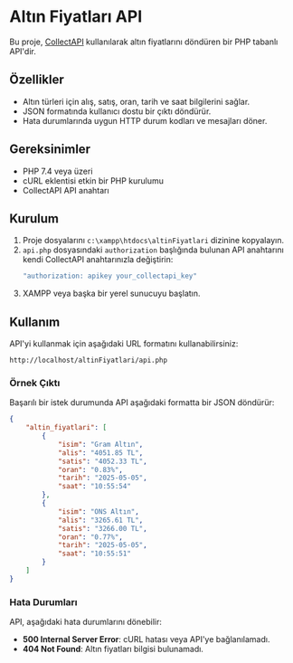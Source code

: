 # Altın Fiyatları API

Bu proje, [CollectAPI](https://collectapi.com/) kullanılarak altın fiyatlarını döndüren bir PHP tabanlı API'dir.

## Özellikler

- Altın türleri için alış, satış, oran, tarih ve saat bilgilerini sağlar.
- JSON formatında kullanıcı dostu bir çıktı döndürür.
- Hata durumlarında uygun HTTP durum kodları ve mesajları döner.

## Gereksinimler

- PHP 7.4 veya üzeri
- cURL eklentisi etkin bir PHP kurulumu
- CollectAPI API anahtarı

## Kurulum

1. Proje dosyalarını `c:\xampp\htdocs\altinFiyatlari` dizinine kopyalayın.
2. `api.php` dosyasındaki `authorization` başlığında bulunan API anahtarını kendi CollectAPI anahtarınızla değiştirin:
   ```php
   "authorization: apikey your_collectapi_key"
   ```
3. XAMPP veya başka bir yerel sunucuyu başlatın.

## Kullanım

API'yi kullanmak için aşağıdaki URL formatını kullanabilirsiniz:

```
http://localhost/altinFiyatlari/api.php
```

### Örnek Çıktı

Başarılı bir istek durumunda API aşağıdaki formatta bir JSON döndürür:

```json
{
    "altin_fiyatlari": [
        {
            "isim": "Gram Altın",
            "alis": "4051.85 TL",
            "satis": "4052.33 TL",
            "oran": "0.83%",
            "tarih": "2025-05-05",
            "saat": "10:55:54"
        },
        {
            "isim": "ONS Altın",
            "alis": "3265.61 TL",
            "satis": "3266.00 TL",
            "oran": "0.77%",
            "tarih": "2025-05-05",
            "saat": "10:55:51"
        }
    ]
}
```

### Hata Durumları

API, aşağıdaki hata durumlarını dönebilir:

- **500 Internal Server Error**: cURL hatası veya API'ye bağlanılamadı.
- **404 Not Found**: Altın fiyatları bilgisi bulunamadı.
